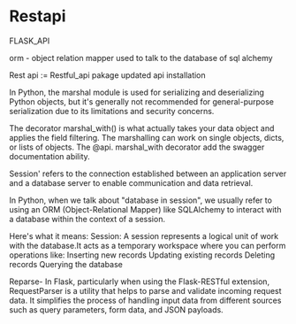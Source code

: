 # Restapi
FLASK_API


orm - object relation mapper used to talk to the database of sql alchemy

Rest api := Restful_api pakage updated  api installation 

In Python, the marshal module is used for serializing and deserializing Python objects, but it's generally not recommended for general-purpose serialization due to its limitations and security concerns.

The decorator marshal_with() is what actually takes your data object and applies the field filtering. The marshalling can work on single objects, dicts, or lists of objects. The @api. marshal_with decorator add the swagger documentation ability.

Session' refers to the connection established between an application server and a database server to enable communication and data retrieval.

In Python, when we talk about "database in session", we usually refer to using an ORM (Object-Relational Mapper) like SQLAlchemy to interact with a database within the context of a session.

Here's what it means: Session:
A session represents a logical unit of work with the database.It acts as a temporary workspace where you can perform operations like:
Inserting new records
Updating existing records
Deleting records
Querying the database

Reparse- In Flask, particularly when using the Flask-RESTful extension, RequestParser is a utility that helps to parse and validate incoming request data. It simplifies the process of handling input data from different sources such as query parameters, form data, and JSON payloads.

